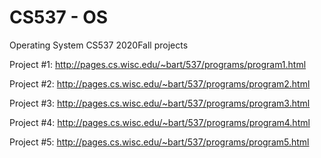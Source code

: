 # CS537 - OS

Operating System CS537 2020Fall projects

Project #1: http://pages.cs.wisc.edu/~bart/537/programs/program1.html

Project #2: http://pages.cs.wisc.edu/~bart/537/programs/program2.html

Project #3: http://pages.cs.wisc.edu/~bart/537/programs/program3.html

Project #4: http://pages.cs.wisc.edu/~bart/537/programs/program4.html

Project #5: http://pages.cs.wisc.edu/~bart/537/programs/program5.html
